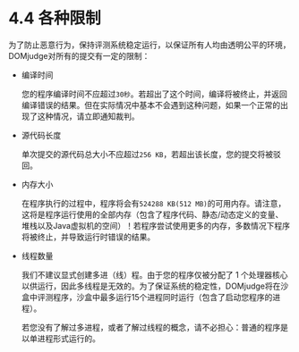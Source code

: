 # 4.4 各种限制

为了防止恶意行为，保持评测系统稳定运行，以保证所有人均由透明公平的环境，DOMjudge对所有的提交有一定的限制：

* 编译时间
    
    您的程序编译时间不应超过`30秒`。若超出了这个时间，编译将被终止，并返回编译错误的结果。但在实际情况中基本不会遇到这种问题，如果一个正常的出现了这种情况，请立即通知裁判。

* 源代码长度

    单次提交的源代码总大小不应超过`256 KB`，若超出该长度，您的提交将被驳回。

* 内存大小

    在程序执行的过程中，程序将会有`524288 KB(512 MB)`的可用内存。请注意，这将是程序运行使用的全部内存（包含了程序代码、静态/动态定义的变量、堆栈以及Java虚拟机的空间）！若程序尝试使用更多的内存，多数情况下程序将被终止，并导致运行时错误的结果。

* 线程数量

    我们不建议显式创建多进（线）程。由于您的程序仅被分配了 1 个处理器核心以供运行，因此多线程是无效的。为了保证系统的稳定性，DOMjudge将在沙盒中评测程序，沙盒中最多运行15个进程同时运行（包含了启动您程序的进程）。

    若您没有了解过多进程，或者了解过线程的概念，请不必担心：普通的程序是以单进程形式运行的。